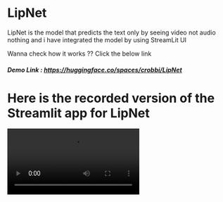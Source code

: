 # LipNet
LipNet is the model that predicts the text only by seeing video not audio nothing and i have integrated the model by using StreamLit UI


Wanna check how it works ?? Click the below link 
##### Demo Link : https://huggingface.co/spaces/crobbi/LipNet

# Here is the  recorded version of the Streamlit app for LipNet

<video src="https://github.com/ChandrashekharRobbi/LipNet/assets/91750738/5d1c8153-107b-4a64-8efe-f8bd6721357f"/>



